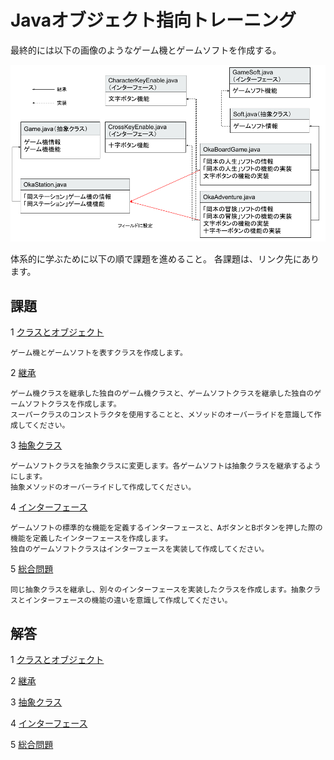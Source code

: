 # Javaオブジェクト指向トレーニング

最終的には以下の画像のようなゲーム機とゲームソフトを作成する。

![画像](./img/overall.png)

体系的に学ぶために以下の順で課題を進めること。
各課題は、リンク先にあります。

## 課題

1 [クラスとオブジェクト](./classobject.md)

	ゲーム機とゲームソフトを表すクラスを作成します。

2 [継承](./extends.md)

	ゲーム機クラスを継承した独自のゲーム機クラスと、ゲームソフトクラスを継承した独自のゲームソフトクラスを作成します。
	スーパークラスのコンストラクタを使用することと、メソッドのオーバーライドを意識して作成してください。

3 [抽象クラス](./abstract.md)

	ゲームソフトクラスを抽象クラスに変更します。各ゲームソフトは抽象クラスを継承するようにします。
	抽象メソッドのオーバーライドして作成してください。

4 [インターフェース](./implement.md)

	ゲームソフトの標準的な機能を定義するインターフェースと、AボタンとBボタンを押した際の機能を定義したインターフェースを作成します。
	独自のゲームソフトクラスはインターフェースを実装して作成してください。

5 [総合問題](./overall.md)

	同じ抽象クラスを継承し、別々のインターフェースを実装したクラスを作成します。抽象クラスとインターフェースの機能の違いを意識して作成してください。


## 解答

1 [クラスとオブジェクト](./src/classobject)

2 [継承](./src/extends)

3 [抽象クラス](./src/abstract)

4 [インターフェース](./src/implement)

5 [総合問題](./src/overall)